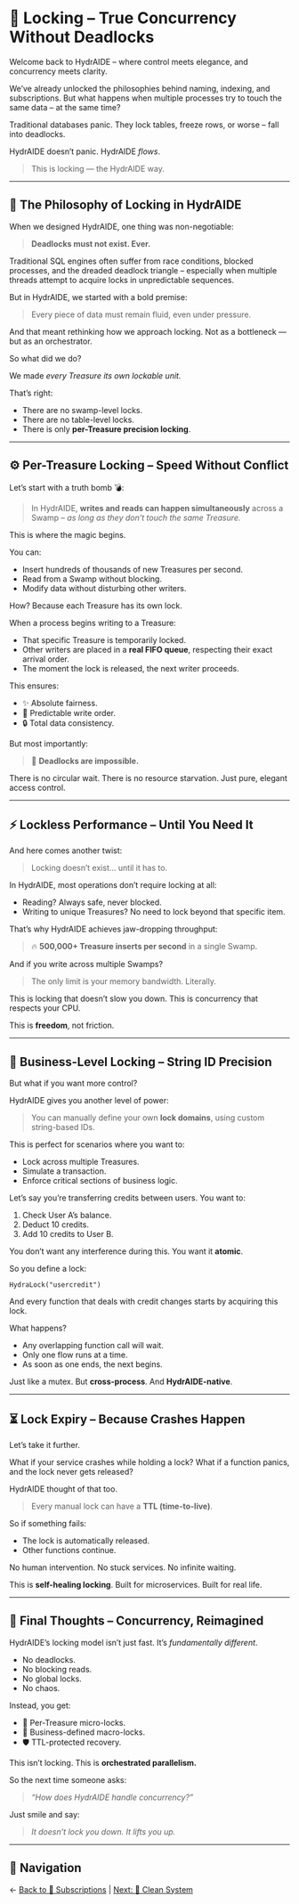 # 🔐 Locking – True Concurrency Without Deadlocks

Welcome back to HydrAIDE – where control meets elegance, and concurrency meets clarity.

We’ve already unlocked the philosophies behind naming, indexing, and subscriptions. But what happens when multiple processes try to touch the same data – at the same time?

Traditional databases panic.
They lock tables, freeze rows, or worse – fall into deadlocks.

HydrAIDE doesn’t panic.
HydrAIDE *flows*.

> This is locking — the HydrAIDE way.

---

## 🧠 The Philosophy of Locking in HydrAIDE

When we designed HydrAIDE, one thing was non-negotiable:

> **Deadlocks must not exist. Ever.**

Traditional SQL engines often suffer from race conditions, blocked processes, and the dreaded deadlock triangle – especially when multiple threads attempt to acquire locks in unpredictable sequences.

But in HydrAIDE, we started with a bold premise:

> Every piece of data must remain fluid, even under pressure.

And that meant rethinking how we approach locking. Not as a bottleneck — but as an orchestrator.

So what did we do?

We made *every Treasure its own lockable unit.*

That’s right:
- There are no swamp-level locks.
- There are no table-level locks.
- There is only **per-Treasure precision locking**.

---

## ⚙️ Per-Treasure Locking – Speed Without Conflict

Let’s start with a truth bomb 💣:

> In HydrAIDE, **writes and reads can happen simultaneously** across a Swamp – *as long as they don’t touch the same Treasure.*

This is where the magic begins.

You can:
- Insert hundreds of thousands of new Treasures per second.
- Read from a Swamp without blocking.
- Modify data without disturbing other writers.

How?
Because each Treasure has its own lock.

When a process begins writing to a Treasure:
- That specific Treasure is temporarily locked.
- Other writers are placed in a **real FIFO queue**, respecting their exact arrival order.
- The moment the lock is released, the next writer proceeds.

This ensures:
- ✨ Absolute fairness.
- 🔁 Predictable write order.
- 🔒 Total data consistency.

But most importantly:
> 🚫 **Deadlocks are impossible.**

There is no circular wait.
There is no resource starvation.
Just pure, elegant access control.

---

## ⚡ Lockless Performance – Until You Need It

And here comes another twist:

> Locking doesn’t exist… until it has to.

In HydrAIDE, most operations don’t require locking at all:

- Reading? Always safe, never blocked.
- Writing to unique Treasures? No need to lock beyond that specific item.

That’s why HydrAIDE achieves jaw-dropping throughput:
> 🔥 **500,000+ Treasure inserts per second** in a single Swamp.

And if you write across multiple Swamps?
> The only limit is your memory bandwidth. Literally.

This is locking that doesn’t slow you down.
This is concurrency that respects your CPU.

This is **freedom**, not friction.

---

## 🧰 Business-Level Locking – String ID Precision

But what if you want more control?

HydrAIDE gives you another level of power:

> You can manually define your own **lock domains**, using custom string-based IDs.

This is perfect for scenarios where you want to:
- Lock across multiple Treasures.
- Simulate a transaction.
- Enforce critical sections of business logic.

Let’s say you’re transferring credits between users.
You want to:
1. Check User A’s balance.
2. Deduct 10 credits.
3. Add 10 credits to User B.

You don’t want any interference during this.
You want it **atomic**.

So you define a lock:
```text
HydraLock("usercredit")
```

And every function that deals with credit changes starts by acquiring this lock.

What happens?
- Any overlapping function call will wait.
- Only one flow runs at a time.
- As soon as one ends, the next begins.

Just like a mutex. But **cross-process**. And **HydrAIDE-native**.

---

## ⏳ Lock Expiry – Because Crashes Happen

Let’s take it further.

What if your service crashes while holding a lock?
What if a function panics, and the lock never gets released?

HydrAIDE thought of that too.

> Every manual lock can have a **TTL (time-to-live)**.

So if something fails:
- The lock is automatically released.
- Other functions continue.

No human intervention.
No stuck services.
No infinite waiting.

This is **self-healing locking**.
Built for microservices. Built for real life.

---

## 🔮 Final Thoughts – Concurrency, Reimagined

HydrAIDE’s locking model isn’t just fast.
It’s *fundamentally different*.

- No deadlocks.
- No blocking reads.
- No global locks.
- No chaos.

Instead, you get:
- 🌱 Per-Treasure micro-locks.
- 🧠 Business-defined macro-locks.
- 🛡️ TTL-protected recovery.

This isn’t locking.
This is **orchestrated parallelism.**

So the next time someone asks:
> *“How does HydrAIDE handle concurrency?”*

Just smile and say:

> *It doesn’t lock you down.
> It lifts you up.*

---

## 🧭 Navigation

← [Back to 🔄 Subscriptions](./subscriptions.md) | [Next: 🧹 Clean System](./clean-system.md) 
